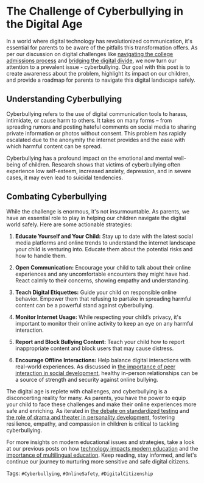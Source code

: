 # The Challenge of Cyberbullying in the Digital Age

In a world where digital technology has revolutionized communication, it's essential for parents to be aware of the pitfalls this transformation offers. As per our discussion on digital challenges like [navigating the college admissions process](/xedublogmodern-challenges/the-challenge-of-navigating-the-college-admissions-process.md) and [bridging the digital divide](/modern-challenges/addressing-the-digital-divide-ensuring-equal-access.md), we now turn our attention to a prevalent issue - cyberbullying. Our goal with this post is to create awareness about the problem, highlight its impact on our children, and provide a roadmap for parents to navigate this digital landscape safely.

## Understanding Cyberbullying

Cyberbullying refers to the use of digital communication tools to harass, intimidate, or cause harm to others. It takes on many forms – from spreading rumors and posting hateful comments on social media to sharing private information or photos without consent. This problem has rapidly escalated due to the anonymity the internet provides and the ease with which harmful content can be spread.

Cyberbullying has a profound impact on the emotional and mental well-being of children. Research shows that victims of cyberbullying often experience low self-esteem, increased anxiety, depression, and in severe cases, it may even lead to suicidal tendencies.

## Combating Cyberbullying

While the challenge is enormous, it's not insurmountable. As parents, we have an essential role to play in helping our children navigate the digital world safely. Here are some actionable strategies:

1. **Educate Yourself and Your Child:** Stay up to date with the latest social media platforms and online trends to understand the internet landscape your child is venturing into. Educate them about the potential risks and how to handle them.

2. **Open Communication:** Encourage your child to talk about their online experiences and any uncomfortable encounters they might have had. React calmly to their concerns, showing empathy and understanding.

3. **Teach Digital Etiquettes:** Guide your child on responsible online behavior. Empower them that refusing to partake in spreading harmful content can be a powerful stand against cyberbullying.

4. **Monitor Internet Usage:** While respecting your child’s privacy, it's important to monitor their online activity to keep an eye on any harmful interaction.

5. **Report and Block Bullying Content:** Teach your child how to report inappropriate content and block users that may cause distress.

6. **Encourage Offline Interactions:** Help balance digital interactions with real-world experiences. As discussed in [the importance of peer interaction in social development](/xedublogsocial-dynamics/the-role-of-peer-interaction-in-social-development.md), healthy in-person relationships can be a source of strength and security against online bullying.

The digital age is replete with challenges, and cyberbullying is a disconcerting reality for many. As parents, you have the power to equip your child to face these challenges and make their online experiences more safe and enriching. As iterated in [the debate on standardized testing](/xedublogeducation-fundamentals/the-debate-on-standardized-testing.md) and [the role of drama and theater in personality development](/holistic-development/the-role-of-drama-and-theater-in-personality-development.md), fostering resilience, empathy, and compassion in children is critical to tackling cyberbullying.

For more insights on modern educational issues and strategies, take a look at our previous posts on how [technology impacts modern education](/xedublogdigital-transformation/the-role-of-technology-in-modern-education.md) and the [importance of multilingual education](/skill-development/the-importance-of-multilingual-education.md). Keep reading, stay informed, and let's continue our journey to nurturing more sensitive and safe digital citizens.

Tags: `#Cyberbullying`, `#OnlineSafety`, `#DigitalCitizenship`